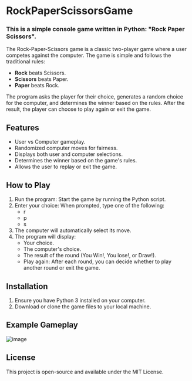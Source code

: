 # RockPaperScissorsGame
### This is a simple console game written in Python: "Rock Paper Scissors".

The Rock-Paper-Scissors game is a classic two-player game where a user competes against the computer. The game is simple and follows the traditional rules:
- **Rock** beats Scissors.
- **Scissors** beats Paper.
- **Paper** beats Rock.
  
The program asks the player for their choice, generates a random choice for the computer, and determines the winner based on the rules. After the result, the player can choose to play again or exit the game.

## Features

- User vs Computer gameplay.
- Randomized computer moves for fairness.
- Displays both user and computer selections.
- Determines the winner based on the game's rules.
- Allows the user to replay or exit the game.

## How to Play
1. Run the program: Start the game by running the Python script.
2. Enter your choice: When prompted, type one of the following:
   - r
   - p
   - s
3. The computer will automatically select its move.
4. The program will display:
   - Your choice.
   - The computer's choice.
   - The result of the round (You Win!, You lose!, or Draw!).
   - Play again: After each round, you can decide whether to play another round or exit the game.

## Installation
1. Ensure you have Python 3 installed on your computer.
2. Download or clone the game files to your local machine.

## Example Gameplay
![image](https://github.com/user-attachments/assets/712fa38d-4c58-4dd5-9069-7c63a4a33bce)

## License
This project is open-source and available under the MIT License.
